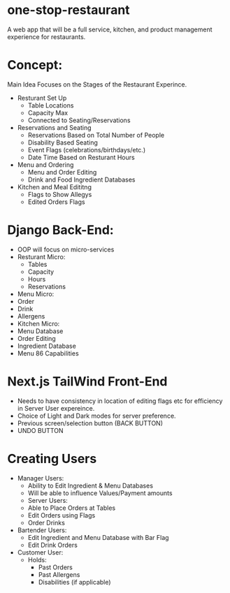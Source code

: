 # one-stop-restaurant
A web app that will be a full service, kitchen, and product management experience for restaurants.

# Concept:
Main Idea Focuses on the Stages of the Restaurant Experince.
* Resturant Set Up
  * Table Locations
  * Capacity Max
  * Connected to Seating/Reservations 
* Reservations and Seating
  * Reservations Based on Total Number of People
  * Disability Based Seating
  * Event Flags (celebrations/birthdays/etc.)
  * Date Time Based on Resturant Hours  
* Menu and Ordering
   * Menu and Order Editing
   * Drink and Food Ingredient Databases
* Kitchen and Meal Edititng
   * Flags to Show Allegys
   * Edited Orders Flags

# Django Back-End:

* OOP will focus on micro-services
 * Resturant Micro:
   * Tables
   * Capacity
   * Hours
   * Reservations
  * Menu Micro:
   * Order
   * Drink
   * Allergens
  * Kitchen Micro:
   * Menu Database
   * Order Editing
   * Ingredient Database
   * Menu 86 Capabilities

# Next.js TailWind Front-End
 * Needs to have consistency in location of editing flags etc for efficiency in Server User expereince.
 * Choice of Light and Dark modes for server preference.
 * Previous screen/selection button (BACK BUTTON)
 * UNDO BUTTON 

# Creating Users
* Manager Users:
  * Ability to Edit Ingredient & Menu Databases
  * Will be able to influence Values/Payment amounts
  * Server Users:
  * Able to Place Orders at Tables
  * Edit Orders using Flags
  * Order Drinks
* Bartender Users:
  * Edit Ingredient and Menu Database with Bar Flag
  * Edit Drink Orders
* Customer User:
  * Holds:
    * Past Orders
    * Past Allergens
    * Disabilities (if applicable)
